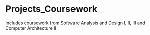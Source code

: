 # Projects_Coursework
Includes coursework from Software Analysis and Design I, II, III and Computer Architecture II

